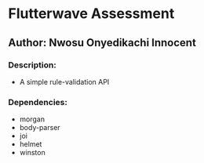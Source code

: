 # Flutterwave Assessment
## Author: Nwosu Onyedikachi Innocent
### Description: 
- A simple rule-validation API

### Dependencies:
- morgan
- body-parser
- joi
- helmet
- winston